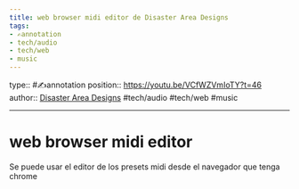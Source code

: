 ```yaml
---
title: web browser midi editor de Disaster Area Designs
tags:
- ✍️annotation
- tech/audio
- tech/web
- music
---
```


type:: #✍️annotation
position:: https://youtu.be/VCfWZVmIoTY?t=46
author:: [Disaster Area Designs](/Extracts/web%20browser%20midi%20editor%20de%20Disaster%20Area%20Designs.md)
#tech/audio  #tech/web #music 

---

# web browser midi editor
Se puede usar el editor de los presets midi desde el navegador que tenga chrome
